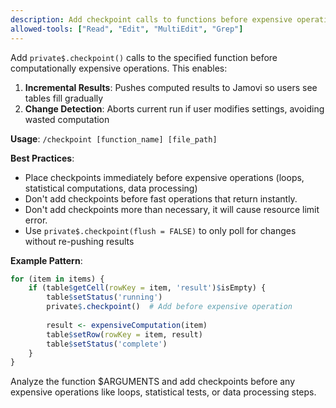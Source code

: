 ```yaml
---
description: Add checkpoint calls to functions before expensive operations in Jamovi modules
allowed-tools: ["Read", "Edit", "MultiEdit", "Grep"]
---
```


Add `private$.checkpoint()` calls to the specified function before computationally expensive operations. This enables:

1. **Incremental Results**: Pushes computed results to Jamovi so users see tables fill gradually
2. **Change Detection**: Aborts current run if user modifies settings, avoiding wasted computation

**Usage**: `/checkpoint [function_name] [file_path]`

**Best Practices**:
- Place checkpoints immediately before expensive operations (loops, statistical computations, data processing)
- Don't add checkpoints before fast operations that return instantly. 
- Don't add checkpoints more than necessary, it will cause resource limit error. 
- Use `private$.checkpoint(flush = FALSE)` to only poll for changes without re-pushing results

**Example Pattern**:
```r
for (item in items) {
    if (table$getCell(rowKey = item, 'result')$isEmpty) {
        table$setStatus('running')
        private$.checkpoint()  # Add before expensive operation
        
        result <- expensiveComputation(item)
        table$setRow(rowKey = item, result)
        table$setStatus('complete')
    }
}
```

Analyze the function $ARGUMENTS and add checkpoints before any expensive operations like loops, statistical tests, or data processing steps.
